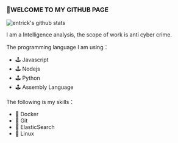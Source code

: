### 👋WELCOME TO MY GITHUB PAGE 

![entrick's github stats](https://github-readme-stats.vercel.app/api?username=entrick&show_icons=true&theme=dracula)

I am a Intelligence analysis, the scope of work is anti cyber crime.

The programming language I am using：

- 🕹️ Javascript
- 🕹️ Nodejs
- 🕹️ Python
- 🕹️ Assembly Language

The following is my skills：

- 💾 Docker
- 💾 Git
- 💾 ElasticSearch
- 💾 Linux

